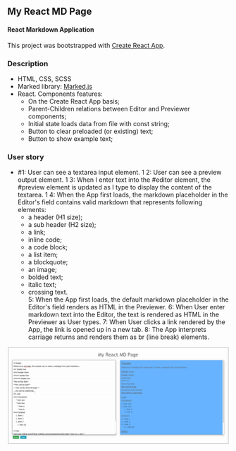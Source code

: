 ## My React MD Page
#### React Markdown Application

This project was bootstrapped with [Create React App](https://github.com/facebookincubator/create-react-app).

### Description

* HTML, CSS, SCSS
* Marked library: [Marked.js](https://cdnjs.com/libraries/marked)
* React. Components features:
     * On the Create React App basis;
     * Parent-Children relations between Editor and Previewer components;
     * Initial state loads data from file with const string;
     * Button to clear preloaded (or existing) text;
     * Button to show example text;

### User story
* #1: User can see a textarea input element.
1   2: User can see a preview output element.
1   3: When I enter text into the #editor element, the #preview element is updated as I type to display the content of the textarea.
1   4: When the App first loads, the markdown placeholder in the Editor's field  contains valid markdown that represents following elements:
    * a header (H1 size);
    * a sub header (H2 size);
    * a link;
    * inline code;
    * a code block;
    * a list item;
    * a blockquote;
    * an image;
    * bolded text;
    * italic text;
    * crossing text.    
5: When the App first loads, the default markdown placeholder in the Editor's field renders as HTML in the Previewer.
6: When User enter markdown text into the Editor, the text is rendered as HTML in the Previewer as User types.
7: When User clicks a link rendered by the App, the link is opened up in a new tab.
8: The App interprets carriage returns and renders them as br (line break) elements.

![Jest watch mode](https://raw.githubusercontent.com/vickochetkov/my-md-page/master/img/11.gif)
